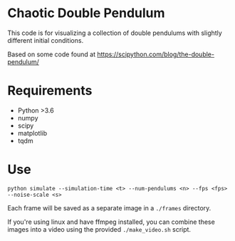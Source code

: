 Chaotic Double Pendulum
=======================

This code is for visualizing a collection of double pendulums with slightly different initial conditions.

Based on some code found at https://scipython.com/blog/the-double-pendulum/

Requirements
============

- Python >3.6
- numpy
- scipy
- matplotlib
- tqdm

Use
===

``python simulate --simulation-time <t> --num-pendulums <n> --fps <fps> --noise-scale <s>``

Each frame will be saved as a separate image in a ``./frames`` directory.

If you're using linux and have ffmpeg installed, you can combine these images
into a video using the provided ``./make_video.sh`` script.
